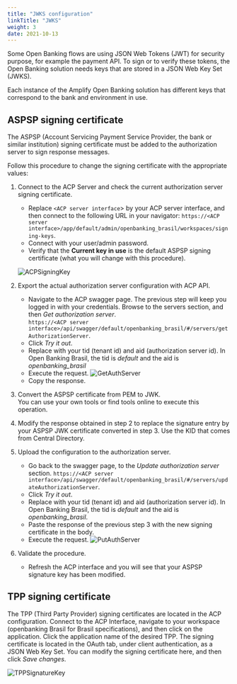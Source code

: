 ```yaml
---
title: "JWKS configuration"
linkTitle: "JWKS"
weight: 3
date: 2021-10-13
---
```


Some Open Banking flows are using JSON Web Tokens (JWT) for security purpose, for example the payment API.
To sign or to verify these tokens, the Open Banking solution needs keys that are stored in a JSON Web Key Set (JWKS).

Each instance of the Amplify Open Banking solution has different keys that correspond to the bank and environment in use.

## ASPSP signing certificate

The ASPSP (Account Servicing Payment Service Provider, the bank or similar institution) signing certificate must be added to the authorization server to sign response messages.

Follow this procedure to change the signing certificate with the appropriate values:

1. Connect to the ACP Server and check the current authorization server signing certificate.

   * Replace `<ACP server interface`> by your ACP server interface, and then connect to the following URL in your navigator:
      `https://<ACP server interface>/app/default/admin/openbanking_brasil/workspaces/signing-keys`.
   * Connect with your user/admin password.
   * Verify that the **Current key in use** is the default ASPSP signing certificate (what you will change with this procedure).
  
    ![ACPSigningKey](/Images/ACPSigningKey.PNG)

2. Export the actual authorization server configuration with ACP API.
   * Navigate to the ACP swagger page. The previous step will keep you logged in with your credentials.
   Browse to the servers section, and then *Get authorization server*.</br>
   `https://<ACP server interface>/api/swagger/default/openbanking_brasil/#/servers/getAuthorizationServer`.
   * Click *Try it out*.
   * Replace with your tid (tenant id) and aid (authorization server id). In Open Banking Brasil, the tid is *default* and the aid is *openbanking_brasil*
   * Execute the request.
  ![GetAuthServer](/Images/GetAuthServer.PNG)
   * Copy the response.

3. Convert the ASPSP certificate from PEM to JWK.  
   You can use your own tools or find tools online to execute this operation.
  
4. Modify the response obtained in step 2 to replace the signature entry by your ASPSP JWK certificate converted in step 3.
  Use the KID that comes from Central Directory.

5. Upload the configuration to the authorization server.
   * Go back to the swagger page, to the *Update authorization server* section.
      `https://<ACP server interface>/api/swagger/default/openbanking_brasil/#/servers/updateAuthorizationServer`.
   * Click *Try it out*.
   * Replace with your tid (tenant id) and aid (authorization server id). In Open Banking Brasil, the tid is *default* and the aid is *openbanking_brasil*.
   * Paste the response of the previous step 3 with the new signing certificate in the body.
   * Execute the request.
   ![PutAuthServer](/Images/PutAuthServer.PNG)
  
6. Validate the procedure.
   * Refresh the ACP interface and you will see that your ASPSP signature key has been modified.

## TPP signing certificate
  
The TPP (Third Party Provider) signing certificates are located in the ACP configuration. Connect to the ACP Interface, navigate to your workspace (openbanking Brasil for Brasil specifications), and then click on the application. Click the application name of the desired TPP.
The signing certificate is located in the OAuth tab, under client authentication, as a JSON Web Key Set. You can modify the signing certificate here, and then click *Save changes*.
  
![TPPSignatureKey](/Images/TPPSignatureKey.PNG)